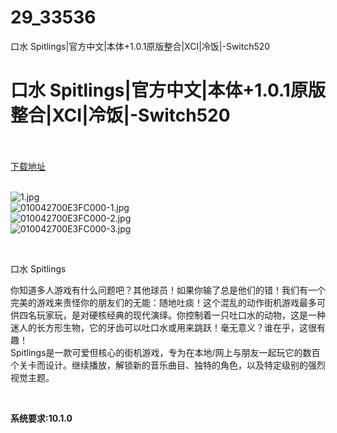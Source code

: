 # 29_33536
口水 Spitlings|官方中文|本体+1.0.1原版整合|XCI|冷饭|-Switch520
# 口水 Spitlings|官方中文|本体+1.0.1原版整合|XCI|冷饭|-Switch520
 <br/></br>
[下载地址](https://www.switch520.cc/article/33536 "下载地址")
<br/></br>

<p><img title="1.jpg" src="https://www.switch520.cc/muke_img/2022_06_27_da3d1cb9ab42e.jpg" alt="1.jpg"><br>
<img title="010042700E3FC000-1.jpg" src="https://www.switch520.cc/muke_img/2022_06_27_1eb740f8086bf.jpg" alt="010042700E3FC000-1.jpg"><br>
<img title="010042700E3FC000-2.jpg" src="https://www.switch520.cc/muke_img/2022_06_27_c1ae852159e3b.jpg" alt="010042700E3FC000-2.jpg"><br>
<img title="010042700E3FC000-3.jpg" src="https://www.switch520.cc/muke_img/2022_06_27_e937ccc61b493.jpg" alt="010042700E3FC000-3.jpg"></p>
<p>&nbsp;</p>
<p>口水 Spitlings</p>
<p>你知道多人游戏有什么问题吧？其他球员！如果你输了总是他们的错！我们有一个完美的游戏来责怪你的朋友们的无能：随地吐痰！这个混乱的动作街机游戏最多可供四名玩家玩，是对硬核经典的现代演绎。你控制着一只吐口水的动物，这是一种迷人的长方形生物，它的牙齿可以吐口水或用来跳跃！毫无意义？谁在乎，这很有趣！<br>
Spitlings是一款可爱但核心的街机游戏，专为在本地/网上与朋友一起玩它的数百个关卡而设计。继续播放，解锁新的音乐曲目、独特的角色，以及特定级别的强烈视觉主题。</p>
<p>&nbsp;</p>
<p><strong>系统要求:10.1.0</strong></p>



